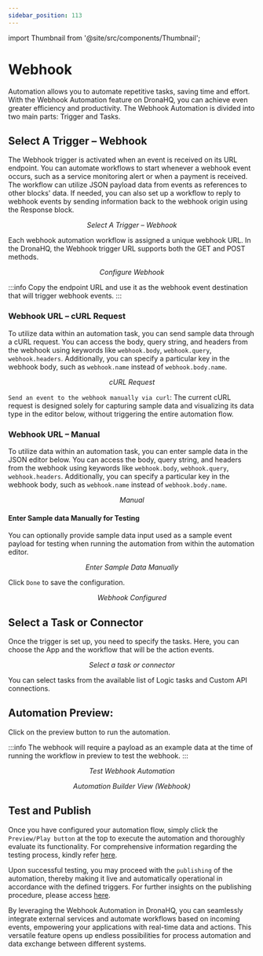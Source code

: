 ```yaml
---
sidebar_position: 113
---
```


import Thumbnail from '@site/src/components/Thumbnail';

# Webhook

Automation allows you to automate repetitive tasks, saving time and effort. With the Webhook Automation feature on DronaHQ, you can achieve even greater efficiency and productivity. The Webhook Automation is divided into two main parts: Trigger and Tasks.

## Select A Trigger – Webhook

The Webhook trigger is activated when an event is received on its URL endpoint. You can automate workflows to start whenever a webhook event occurs, such as a service monitoring alert or when a payment is received. The workflow can utilize JSON payload data from events as references to other blocks' data. If needed, you can also set up a workflow to reply to webhook events by sending information back to the webhook origin using the Response block.

<figure>
  <Thumbnail src="/img/automation/webhook/select-trigger.png" alt="Select A Trigger – Webhook" width='70%'/>
  <figcaption align = "center"><i>Select A Trigger – Webhook</i></figcaption>
</figure>

Each webhook automation workflow is assigned a unique webhook URL. In the DronaHQ, the Webhook trigger URL supports both the GET and POST methods.

<figure>
  <Thumbnail src="/img/automation/webhook/configure-webhook.png" alt="Configure webhook" width='50%'/>
  <figcaption align = "center"><i>Configure Webhook</i></figcaption>
</figure>

:::info
Copy the endpoint URL and use it as the webhook event destination that will trigger webhook events.
:::

### Webhook URL – cURL Request

To utilize data within an automation task, you can send sample data through a cURL request. You can access the body, query string, and headers from the webhook using keywords like `webhook.body`, `webhook.query`, `webhook.headers`. Additionally, you can specify a particular key in the webhook body, such as `webhook.name` instead of `webhook.body.name`.

<figure>
  <Thumbnail src="/img/automation/webhook/crul-request.png" alt="cURL Request" width='70%'/>
  <figcaption align = "center"><i>cURL Request</i></figcaption>
</figure>

`Send an event to the webhook manually via curl`: The current cURL request is designed solely for capturing sample data and visualizing its data type in the editor below, without triggering the entire automation flow.

### Webhook URL – Manual

To utilize data within an automation task, you can enter sample data in the JSON editor below. You can access the body, query string, and headers from the webhook using keywords like `webhook.body`, `webhook.query`, `webhook.headers`. Additionally, you can specify a particular key in the webhook body, such as `webhook.name` instead of `webhook.body.name`.

<figure>
  <Thumbnail src="/img/automation/webhook/manual.png" alt="Manual" width='60%'/>
  <figcaption align = "center"><i>Manual</i></figcaption>
</figure>

#### Enter Sample data Manually for Testing

You can optionally provide sample data input used as a sample event payload for testing when running the automation from within the automation editor.

<figure>
  <Thumbnail src="/img/automation/webhook/enter-sample-data-manually.png" alt="Enter Sample Data Manually" width='70%'/>
  <figcaption align = "center"><i>Enter Sample Data Manually</i></figcaption>
</figure>

Click `Done` to save the configuration.

<figure>
  <Thumbnail src="/img/automation/webhook/webhook-configured.png" alt="Webhook Configured" width='100%'/>
  <figcaption align = "center"><i>Webhook Configured</i></figcaption>
</figure>

## Select a Task or Connector

Once the trigger is set up, you need to specify the tasks. Here, you can choose the App and the workflow that will be the action events.

<figure>
  <Thumbnail src="/img/automation/webhook/select-task-or-connector.png" alt="Select a task or connector" width='70%'/>
  <figcaption align = "center"><i>Select a task or connector</i></figcaption>
</figure>

You can select tasks from the available list of Logic tasks and Custom API connections.

## Automation Preview:

Click on the preview button to run the automation.

:::info
 The webhook will require a payload as an example data at the time of running the workflow in preview to test the webhook.
:::

<figure>
  <Thumbnail src="/img/automation/webhook/test.png" alt="Test Webhook Automation" width='70%'/>
  <figcaption align = "center"><i>Test Webhook Automation</i></figcaption>
</figure>

<figure>
  <Thumbnail src="/img/automation/webhook/automation-builder-view.png" alt="Automation Builder View (Webhook)" width='70%'/>
  <figcaption align = "center"><i>Automation Builder View (Webhook)</i></figcaption>
</figure>

## Test and Publish

Once you have configured your automation flow, simply click the `Preview/Play button` at the top to execute the automation and thoroughly evaluate its functionality.
For comprehensive information regarding the testing process, kindly refer [here](/automation_test_publish_rollback#testing-automation).

Upon successful testing, you may proceed with the `publishing` of the automation, thereby making it live and automatically operational in accordance with the defined triggers.
For further insights on the publishing procedure, please access [here](/automation_test_publish_rollback#publish-the-automation).

By leveraging the Webhook Automation in DronaHQ, you can seamlessly integrate external services and automate workflows based on incoming events, empowering your applications with real-time data and actions. This versatile feature opens up endless possibilities for process automation and data exchange between different systems.